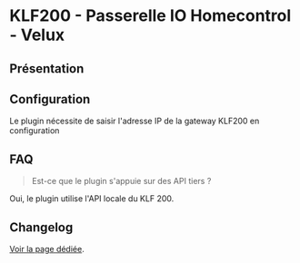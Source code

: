 # KLF200 - Passerelle IO Homecontrol - Velux

## Présentation



## Configuration

Le plugin nécessite de saisir l'adresse IP de la gateway KLF200 en configuration

## FAQ

> Est-ce que le plugin s'appuie sur des API tiers ?

Oui, le plugin utilise l'API locale du KLF 200.


## Changelog

[Voir la page dédiée](changelog.md).
